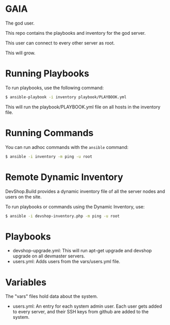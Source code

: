 GAIA
====

The god user. 

This repo contains the playbooks and inventory for the god server. 

This user can connect to every other server as root.

This will grow.

Running Playbooks
=================

To run playbooks, use the following command:

```bash
$ ansible-playbook -i inventory playbook/PLAYBOOK.yml
```

This will run the playbook/PLAYBOOK.yml file on all hosts in the inventory file.

Running Commands
================

You can run adhoc commands with the `ansible` command:

```bash
$ ansible -i inventory -m ping -u root
```

Remote Dynamic Inventory
========================

DevShop.Build provides a dynamic inventory file of all the server nodes and users on the site. 

To run playbooks or commands using the Dynamic Inventory, use:

```bash
$ ansible -i devshop-inventory.php -m ping -u root
```

Playbooks
=========

- devshop-upgrade.yml: This will run apt-get upgrade and devshop upgrade on all devmaster servers.
- users.yml: Adds users from the vars/users.yml file.


Variables
=========

The "vars" files hold data about the system. 

- users.yml: An entry for each system admin user.  Each user gets added to every server, and their SSH keys from github are added to the system.

